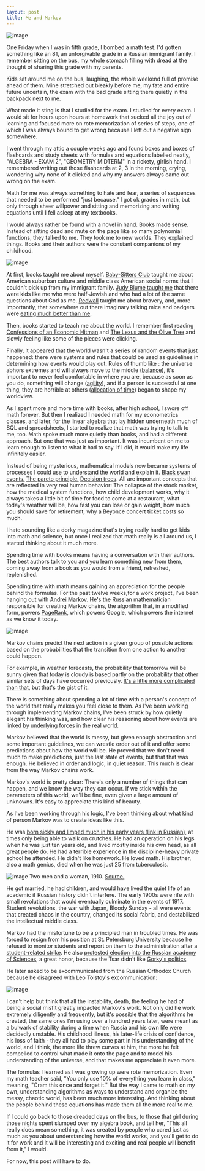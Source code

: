 ```yaml
---
layout: post
title: Me and Markov
---
```


![image](https://raw.githubusercontent.com/vkblog/vkblog.github.io/master/public/img/2016/03/the-writer.jpg)


One Friday when I was in fifth grade, I bombed a math test. I'd gotten something like an 81, an unforgivable grade in a Russian immigrant family.  I remember sitting on the bus, my whole stomach filling with dread at the thought of sharing this grade with my parents. 

Kids sat around me on the bus, laughing, the whole weekend full of promise ahead of them. Mine stretched out bleakly before me, my fate and entire future uncertain, the exam with the bad grade sitting there quietly in the backpack next to me. 

What made it sting is that I studied for the exam.  I studied for every exam. I would sit for hours upon hours at homework that sucked all the joy out of learning and focused more on rote memorization of series of steps, one of which I was always bound to get wrong because I left out a negative sign somewhere. 

I went through my attic a couple weeks ago and found boxes and boxes of flashcards and study sheets with formulas and equations labelled neatly, "ALGEBRA - EXAM 2", "GEOMETRY MIDTERM" in a rickety, girlish hand.  I remembered writing out those flashcards at 2, 3 in the morning, crying, wondering why none of it clicked and why my answers always came out wrong on the exam. 

Math for me was always something to hate and fear, a series of sequences that needed to be performed "just because." I got ok grades in math, but only through sheer willpower and sitting and memorizing and writing equations until I fell asleep at my textbooks. 

I would always rather be found with a novel in hand.  Books made sense. Instead of sitting dead and mute on the page like so many polynomial functions, they talked to me. They took me to new worlds. They explained things.  Books and their authors were the constant companions of my childhood. 


![image](https://raw.githubusercontent.com/vkblog/vkblog.github.io/master/public/img/2016/03/reading.jpg)


At first, books taught me about myself.    [Baby-Sitters Club](https://en.wikipedia.org/wiki/The_Baby-Sitters_Club) taught me about American suburban culture and middle class American social norms that I couldn't pick up from my immigrant family. [Judy Blume taught me](https://en.wikipedia.org/wiki/Are_You_There_God%3F_It's_Me,_Margaret.) that there were kids like me who were half-Jewish and who had a lot of the same questions about God as me. [Redwall](https://en.wikipedia.org/wiki/Redwall) taught me about bravery, and, more importantly, that somewhere out there imaginary talking mice and badgers were [eating much better than me](https://en.wikipedia.org/wiki/The_Redwall_Cookbook). 

Then, books started to teach me about the world.  I remember first reading [Confessions of an Economic Hitman](https://en.wikipedia.org/wiki/Confessions_of_an_Economic_Hit_Man) and [The Lexus and the Olive Tree](https://en.wikipedia.org/wiki/The_Lexus_and_the_Olive_Tree) and slowly feeling like some of the pieces were clicking.  

Finally, it appeared that the world wasn't a series of random events that just happened: there were systems and rules that could be used as guidelines in determining how events would play out.  Rules of thumb like : the universe abhors extremes and will always move to the middle ([balance](http://blog.vickiboykis.com/2012/09/the-art-of-the-slog/)), it's important to never feel comfortable in where you are, because as soon as you do, something will change ([agility](http://blog.vickiboykis.com/2016/04/19/this-too-shall-pass/)), and if a person is successful at one thing, they are horrible at others ([allocation of time](http://blog.vickiboykis.com/2015/09/we-are-not-getting-the-full-story-about-the-choices-we-make/)) began to shape my worldview. 

As I spent more and more time with books, after high school, I swore off math forever. But then I realized I needed math for my econometrics classes, and later, for the linear algebra that lay hidden underneath much of SQL and spreadsheets, I started to realize that math was trying to talk to me, too.  Math spoke much more quietly than books, and had a different approach. But one that was just as important. It was incumbent on me to learn enough to listen to what it had to say. If I did, it would make my life infinitely easier. 

Instead of being mysterious, mathematical models now became systems of processes I could use to understand the world and explain it. [Black swan events.](https://en.wikipedia.org/wiki/Black_swan_theory) [The pareto principle.](https://en.wikipedia.org/wiki/Pareto_principle) [Decision trees](https://en.wikipedia.org/wiki/Decision_tree). All are important concepts that are reflected in very real human behavior: The collapse of the stock market, how the medical system functions, how child development works, why it always takes a little bit of time for food to come at a restaurant, what today's weather will be, how fast you can lose or gain weight, how much you should save for retirement, why a Beyonce concert ticket costs so much. 

I hate sounding like a dorky magazine that's trying really hard to get kids into math and science, but once I realized that math really is all around us, I started thinking about it much more. 

Spending time with books means having a conversation with their authors. The best authors talk to you and you learn something new from them, coming away from a book as you would from a friend, refreshed, replenished.  

Spending time with math means gaining an appreciation for the people behind the formulas.  For the past twelve weeks,for a work project, I've been hanging out with [Andrei Markov](https://en.wikipedia.org/wiki/Andrey_Markov). He's the Russian mathematician responsible for creating Markov chains, the algorithm that, in a modified form, powers [PageRank](https://en.wikipedia.org/wiki/PageRank), which powers Google, which powers the internet as we know it today. 

![image](https://raw.githubusercontent.com/vkblog/vkblog.github.io/master/public/img/2016/03/Andrei_Markov.jpg)

Markov chains predict the next action in a given group of possible actions based on the probabilities that the transition from one action to another could happen. 

For example, in weather forecasts,  the probability that tomorrow will be sunny given that today is cloudy is based partly on the probability that other similar sets of days have occurred previously. [It's a little more complicated than that](http://veekaybee.github.io/markov-in-python/), but that's the gist of it. 

There is something about spending a lot of time with a person's concept of the world that really makes you feel close to them. As I've been working through implementing Markov chains, I've been struck by how quietly elegant his thinking was, and how clear his reasoning about how events are linked by underlying forces in the real world.  

Markov believed that the world is messy, but given enough abstraction and some important guidelines, we can wrestle order out of it and offer some predictions about how the world will be.  He proved that we don't need much to make predictions, just the last state of events, but that that was enough.  He believed in order and logic, in quiet reason. This much is clear from the way Markov chains work. 

Markov's world is pretty clear: There's only a number of things that can happen, and we know the way they can occur. If we stick within the parameters of this world, we'll be fine, even given a large amount of unknowns. It's easy to appreciate this kind of beauty. 

As I've been working through his logic, I've been thinking about what kind of person Markov was to create ideas like this. 

He was [born sickly and limped much in his early years (link in Russian)](http://www.apmath.spbu.ru/ru/misc/markov.html), at times only being able to walk on crutches.  He had an operation on his legs when he was just ten years old, and lived mostly inside his own head, as all great people do. He had a terrible experience in the discipline-heavy private school he attended. He didn't like homework. He loved math.  His brother, also a math genius, died when he was just 25 from tuberculosis. 

![image](http://cdn.loc.gov/service/pnp/prokc/20500/20542r.jpg)
Two men and a woman, 1910. [Source. ](http://www.loc.gov/pictures/item/prk2000000782/)

He got married, he had children, and would have lived the quiet life of an academic if Russian history didn't interfere.  The early 1900s were rife with small revolutions that would eventually culminate in the events of 1917. Student revolutions, the war with Japan, Bloody Sunday - all were events that created chaos in the country, changed its social fabric,  and destabilized the intellectual middle class. 

Markov had the misfortune to be a principled man in troubled times.  He was forced to resign from his position at St. Petersburg University because he refused to monitor students and report on them to the administration after a [student-related strike](http://publishing.cdlib.org/ucpressebooks/view?docId=ft9h4nb67r&chunk.id=d0e15452&toc.id=d0e13510&brand=ucpress).  He also [protested election into the Russian academy of Sciences](http://www-groups.dcs.st-and.ac.uk/~history/Biographies/Markov.html), a great honor, because the Tsar didn't like [Gorky's politics](https://books.google.com/books?id=Zxt5_vI_ozcC&pg=PA37&lpg=PA37&dq=gorky+academy+of+sciences&source=bl&ots=4JpS4r-YJK&sig=4M8XzU2Bwg6vGVXarZ8-hmd2M2U&hl=en&sa=X&ved=0ahUKEwjqoNHs0YrNAhWJ24MKHRm1A_UQ6AEINzAF#v=onepage&q=gorky%20academy%20of%20sciences&f=false). 

He later asked to be excommunicated from the Russian Orthodox Church because he disagreed with Leo Tolstoy's excommunication:

![image](https://raw.githubusercontent.com/vkblog/vkblog.github.io/master/public/img/2016/03/markovdenunc.jpg)

I can't help but think that all the instability, death, the feeling he had of being a social misfit greatly impacted Markov's work. Not only did he work extremely diligently and frequently, but it's possible that the algorithms he created, the same ones I'm using over a hundred years later, were meant as a bulwark of stability during a time when Russia and his own life were decidedly unstable. His childhood illness, his later-life crisis of confidence, his loss of faith - they all had to play some part in his understanding of the world, and I think, the more life threw curves at him, the more he felt compelled to control what made it onto the page and to model his understanding of the universe, and that makes me appreciate it even more. 

The formulas I learned as I was growing up were rote memorization. Even my math teacher said, "You only use 10% of everything you learn in class," meaning, "Cram this once and forget it."  But the way I came to math on my own, understanding algorithms as ways to understand and organize the messy, chaotic world, has been much more interesting. And thinking about the people behind these equations has made them all the more real to me.  

If I could go back to those dreaded days on the bus, to those that girl during those nights spent slumped over my algebra book, and tell her, "This all really does mean something, it was created by people who cared just as much as you about understanding how the world works,  and you'll get to do it for work and it will be interesting and exciting and real people will benefit from it," I would. 

For now, this post will have to do. 




